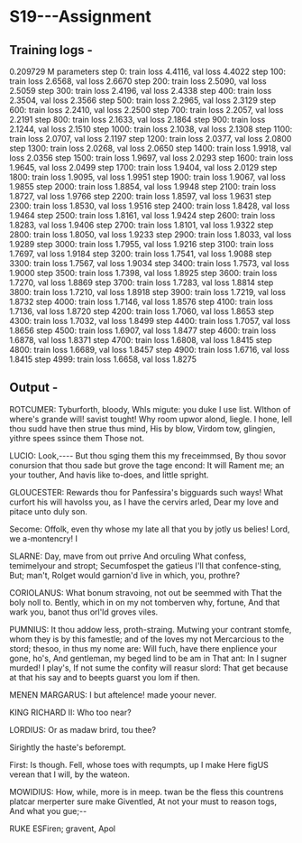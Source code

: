 # S19---Assignment

## Training logs - 

0.209729 M parameters
step 0: train loss 4.4116, val loss 4.4022
step 100: train loss 2.6568, val loss 2.6670
step 200: train loss 2.5090, val loss 2.5059
step 300: train loss 2.4196, val loss 2.4338
step 400: train loss 2.3504, val loss 2.3566
step 500: train loss 2.2965, val loss 2.3129
step 600: train loss 2.2410, val loss 2.2500
step 700: train loss 2.2057, val loss 2.2191
step 800: train loss 2.1633, val loss 2.1864
step 900: train loss 2.1244, val loss 2.1510
step 1000: train loss 2.1038, val loss 2.1308
step 1100: train loss 2.0707, val loss 2.1197
step 1200: train loss 2.0377, val loss 2.0800
step 1300: train loss 2.0268, val loss 2.0650
step 1400: train loss 1.9918, val loss 2.0356
step 1500: train loss 1.9697, val loss 2.0293
step 1600: train loss 1.9645, val loss 2.0499
step 1700: train loss 1.9404, val loss 2.0129
step 1800: train loss 1.9095, val loss 1.9951
step 1900: train loss 1.9067, val loss 1.9855
step 2000: train loss 1.8854, val loss 1.9948
step 2100: train loss 1.8727, val loss 1.9766
step 2200: train loss 1.8597, val loss 1.9631
step 2300: train loss 1.8530, val loss 1.9516
step 2400: train loss 1.8428, val loss 1.9464
step 2500: train loss 1.8161, val loss 1.9424
step 2600: train loss 1.8283, val loss 1.9406
step 2700: train loss 1.8101, val loss 1.9322
step 2800: train loss 1.8050, val loss 1.9233
step 2900: train loss 1.8033, val loss 1.9289
step 3000: train loss 1.7955, val loss 1.9216
step 3100: train loss 1.7697, val loss 1.9184
step 3200: train loss 1.7541, val loss 1.9088
step 3300: train loss 1.7567, val loss 1.9034
step 3400: train loss 1.7573, val loss 1.9000
step 3500: train loss 1.7398, val loss 1.8925
step 3600: train loss 1.7270, val loss 1.8869
step 3700: train loss 1.7283, val loss 1.8814
step 3800: train loss 1.7210, val loss 1.8918
step 3900: train loss 1.7219, val loss 1.8732
step 4000: train loss 1.7146, val loss 1.8576
step 4100: train loss 1.7136, val loss 1.8720
step 4200: train loss 1.7060, val loss 1.8653
step 4300: train loss 1.7032, val loss 1.8499
step 4400: train loss 1.7057, val loss 1.8656
step 4500: train loss 1.6907, val loss 1.8477
step 4600: train loss 1.6878, val loss 1.8371
step 4700: train loss 1.6808, val loss 1.8415
step 4800: train loss 1.6689, val loss 1.8457
step 4900: train loss 1.6716, val loss 1.8415
step 4999: train loss 1.6658, val loss 1.8275

## Output -

ROTCUMER:
Tyburforth, bloody,
WhIs migute: you duke I use list. WIthon of where's grande will! savist tought!
Why room upwor alond, liegle. I hone, Iell thou sudd have then strue thus mind,
His by blow, Virdom tow, glingien, yithre spees ssince them Those not.

LUCIO:
Look,----
But thou sging them this my freceimmsed,
By thou sovor conursion that thou sade but grove
the tage encond:
It will Rament me; an your touther,
And havis like to-does, and little spright.

GLOUCESTER:
Rewards thou for Panfessira's bigguards such ways!
What curfort his
will havolss you, as I have the cervirs arled,
Dear my love and pitace unto duly son.

Secome:
Offolk, even thy whose my late all that you by jotly us belies!
Lord, we a-montencry! I

SLARNE:
Day, mave from out prrive And orculing
What confess, temimelyour and stropt;
Secumfospet the gatieus I'll that confence-sting,
But; man't, Rolget
would garnion'd live in which, you, prothre?

CORIOLANUS:
What bonum stravoing, not out be seemmed with
That the boly noll to.
Bently, which in on my not tomberven why, fortune,
And that wark you, banot thus orl'ld groves viles.

PUMNIUS:
It thou addow less, proth-straing.
Mutwing your contrant stomfe, whom they
is by this famestle; and of the loves my not Mercarcious to the stord; thesoo, in thus my nome are:
Will fuch, have there enplience your gone, ho's,
And gentleman, my beged lind to be am
in That ant:
In I sugner murded! I play's,
If not sume the confity will reasur slord:
That get because at that his say
and to beepts guarst you lom if then.

MENEN MARGARUS:
I but aftelence! made yoour never.

KING RICHARD II:
Who too near?

LORDIUS:
Or as madaw brird, tou thee?

Sirightly the haste's beforempt.

First:
Is though.
Fell, whose toes with requmpts, up I make
Here figUS verean that I will, by the wateon.

MOWIDIUS:
How, while, more is in meep.
twan be the fless this countrens platcar merperter sure make Giventled,
At not your must to reason togs,
And what you gue;--

RUKE ESFiren; gravent,
Apol
